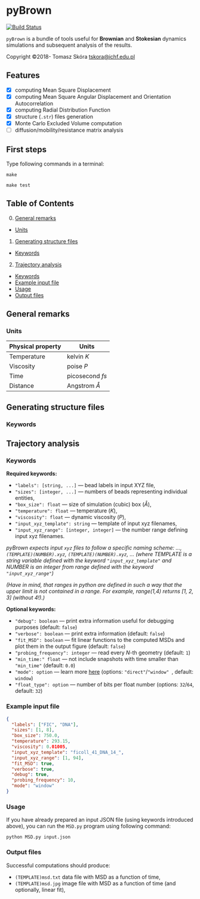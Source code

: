 # pyBrown

[![Build Status](https://travis-ci.com/tskora/pyBrown.svg?branch=develop)](https://travis-ci.com/tskora/pyBrown)

`pyBrown` is a bundle of tools useful for **Brownian** and **Stokesian** dynamics
simulations and subsequent analysis of the results.

Copyright &copy;2018- Tomasz Skóra [tskora@ichf.edu.pl](mailto:tskora@ichf.edu.pl)

## Features

- [x] computing Mean Square Displacement
- [x] computing Mean Square Angular Displacement and Orientation Autocorrelation
- [x] computing Radial Distribution Function
- [x] structure (`.str`) files generation
- [x] Monte Carlo Excluded Volume computation
- [ ] diffusion/mobility/resistance matrix analysis

## First steps

Type following commands in a terminal:

`make`

`make test`

## Table of Contents

0. [General remarks](#gen)
* [Units](#gen.units)
1. [Generating structure files](#strs)
* [Keywords](#strs.keywords)
2. [Trajectory analysis](#traj)
* [Keywords](#traj.keywords)
* [Example input file](#traj.example)
* [Usage](#traj.usage)
* [Output files](#traj.output)

<a name="gen"></a>
## General remarks
<a name="gen.units"></a>
### Units
| Physical property | Units |
|---|---|
| Temperature | kelvin *K* |
| Viscosity | poise *P* |
| Time | picosecond *fs* |
| Distance | Angstrom *Å* |

<a name="strs"></a>
## Generating structure files
<a name="strs.keywords"></a>
### Keywords

<a name="traj"></a>
## Trajectory analysis
<a name="traj.keywords"></a>
### Keywords
**Required keywords:**

* `"labels": [string, ...]` &mdash; bead labels in input XYZ file,
* `"sizes": [integer, ...]` &mdash; numbers of beads representing individual entities,
* `"box_size": float` &mdash; size of simulation (cubic) box (*Å*),
* `"temperature": float` &mdash; temperature (*K*),
* `"viscosity": float` &mdash; dynamic viscosity (*P*),
* `"input_xyz_template": string` &mdash; template of input xyz filenames,
* `"input_xyz_range": [integer, integer]` &mdash; the number range defining input xyz filenames.

*pyBrown expects input `xyz` files to follow a specific naming scheme:
..., `(TEMPLATE)(NUMBER).xyz`, `(TEMPLATE)(NUMBER).xyz`, ...
(where TEMPLATE is a string variable defined with the keyword `"input_xyz_template"` and NUMBER is an integer from range defined with the keyword `"input_xyz_range"`)*

*(Have in mind, that ranges in python are defined in such a way that the upper limit is not contained in a range. For example, range(1,4) returns [1, 2, 3]  (without 4!).)*

**Optional keywords:**

* `"debug": boolean` &mdash; print extra information useful for debugging purposes (default: `false`)
* `"verbose": boolean` &mdash; print extra information (default: `false`)
* `"fit_MSD": boolean` &mdash; fit linear functions to the computed MSDs and plot them in the output figure (default: `false`)
* `"probing_frequency": integer` &mdash; read every *N*-th geometry (default: `1`)
* `"min_time:" float` &mdash; not include snapshots with time smaller than `"min_time"` (default: `0.0`)
* `"mode": option` &mdash; learn more [here](https://freud.readthedocs.io/en/v2.0.1/modules/msd.html) (options: `"direct"`/`"window" `, default: `window`)
* `"float_type": option` &mdash; number of bits per float number (options: `32`/`64`, default: `32`)

<!-- *pyBrown demands from input `enr` files a following naming scheme:
..., `(TEMPLATE)(NUMBER).enr`, `(TEMPLATE)(NUMBER).enr`, ...
(where TEMPLATE is a string variable defined with the keyword `"input_enr_template"` and NUMBER is an integer from range defined with the keyword `"input_enr_range"`)*

* `"input_enr_template": string` &mdash; template of input enr filenames.
* `"input_enr_range": [integer, integer]` &mdash; the number range defining input enr filenames.

*(Have in mind, that ranges in python are defined in such a way that the upper limit is not contained in a range. For example, range(1,4) returns 1, 2 and 3 (without 4!).)* -->

<a name="traj.example"></a>
### Example input file

```json
{
  "labels": ["FIC", "DNA"],
  "sizes": [1, 8],
  "box_size": 750.0,
  "temperature": 293.15,
  "viscosity": 0.01005,
  "input_xyz_template": "ficoll_41_DNA_14_",
  "input_xyz_range": [1, 94],
  "fit_MSD": true,
  "verbose": true,
  "debug": true,
  "probing_frequency": 10,
  "mode": "window"
}
```

<a name="traj.usage"></a>
### Usage
If you have already prepared an input JSON file (using keywords introduced above), you can run the `MSD.py` program using following command:

`python MSD.py input.json`

<a name="traj.output"></a>
### Output files

Successful computations should produce:
* `(TEMPLATE)msd.txt` data file with MSD as a function of time,
* `(TEMPLATE)msd.jpg` image file with MSD as a function of time (and optionally, linear fit),
<!-- * `(TEMPLATE)enr.jpg` image file with total energy as a function of time, if `"input_enr_template"` and `"input_enr_range"` are present in the input JSON file. -->